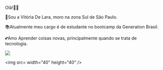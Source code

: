 Olá!🌈🌞

👩Sou a Vitória De Lara, moro na zona Sul de São Paulo.

📚Atualmente meu cargo é de estudante no bootcamp da Generation Brasil.

💕Amo Aprender coisas novas, principalmente quando se trata de tecnologia.



![]("https://giphy.com/embed/ASd0Ukj0y3qMM")



<img src= width="40" height="40" />


    



  
  
  
  
